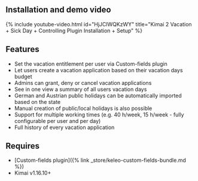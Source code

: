 ## Installation and demo video

{% include youtube-video.html id="HjJClWQKzWY" title="Kimai 2 Vacation + Sick Day + Controlling Plugin Installation + Setup" %}

## Features

- Set the vacation entitlement per user via Custom-fields plugin
- Let users create a vacation application based on their vacation days budget
- Admins can grant, deny or cancel vacation applications
- See in one view a summary of all users vacation days
- German and Austrian public holidays can be automatically imported based on the state
- Manual creation of public/local holidays is also possible
- Support for multiple working times (e.g. 40 h/week, 15 h/week - fully configurable per user and per day)
- Full history of every vacation application

## Requires

- [Custom-fields plugin]({% link _store/keleo-custom-fields-bundle.md %})
- Kimai v1.16.10+
